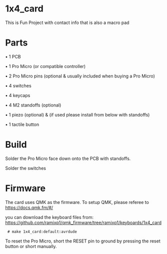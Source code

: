 # 1x4_card

This is Fun Project with contact info that is also a macro pad

# Parts

•	1 PCB

•	1 Pro Micro (or compatible controller)

•	2 Pro Micro pins (optional & usually included when buying a Pro Micro)

•	4 switches

•	4 keycaps

•	4 M2 standoffs (optional)

•	1 piezo (optional) & (if used please install from below with standoffs)

•	1 tactile button 

 

# Build

Solder the Pro Micro face down onto the PCB with standoffs.

Solder the switches


# Firmware
The card uses QMK as the firmware. To setup QMK, please referee to https://docs.qmk.fm/#/

you can download the keyboard files from:
https://github.com/ramixp1/qmk_firmware/tree/ramixp1/keyboards/1x4_card

<p><code> # make 1x4_card:default:avrdude</code></p>

To reset the Pro Micro, short the RESET pin to ground by pressing the reset button or short manually.


